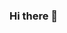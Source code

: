 ### Hi there 👋

<!--
**pnjrmdn/pnjrmdn** is a ✨ _special_ ✨ repository because its `README.md` (this file) appears on your GitHub profile.

Language ever used:
Javascript : JQuery, AJAX, Nodejs, Panolensjs, Threejs
PHP : Laravel

Java
Phyton 

Here are some ideas to get you started:

- 🔭 I’m currently working on ...
- 🌱 I’m currently learning ...
- 👯 I’m looking to collaborate on ...
- 🤔 I’m looking for help with ...
- 💬 Ask me about ...
- 📫 How to reach me: ...
- 😄 Pronouns: ...
- ⚡ Fun fact: ...
-->
